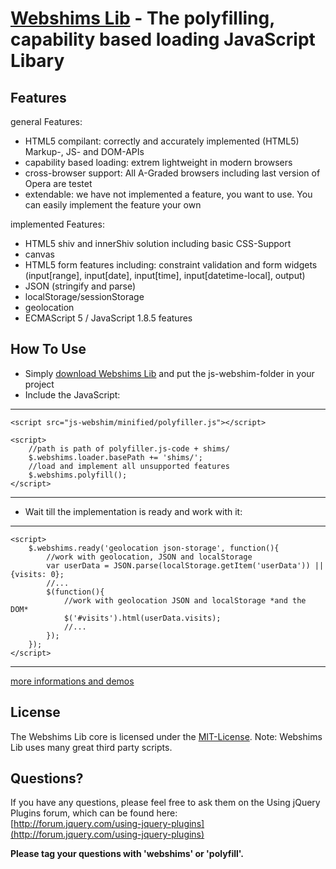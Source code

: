 [Webshims Lib](http://aFarkas.github.com/webshim/demos/index.html) - The polyfilling, capability based loading JavaScript Libary
================================

Features
------------------

general Features:

* HTML5 compilant: correctly and accurately implemented (HTML5) Markup-, JS- and DOM-APIs  
* capability based loading: extrem lightweight in modern browsers
* cross-browser support: All A-Graded browsers including last version of Opera are testet
* extendable: we have not implemented a feature, you want to use. You can easily implement the feature your own

implemented Features:

* HTML5 shiv and innerShiv solution including basic CSS-Support
* canvas
* HTML5 form features including: constraint validation and form widgets (input[range], input[date], input[time], input[datetime-local], output)
* JSON (stringify and parse)
* localStorage/sessionStorage
* geolocation
* ECMAScript 5 / JavaScript 1.8.5 features 


How To Use
------------------

* Simply [download Webshims Lib](https://github.com/aFarkas/webshim/downloads) and put the js-webshim-folder in your project
* Include the JavaScript:

---------------
	<script src="js-webshim/minified/polyfiller.js"></script> 

	<script> 
		//path is path of polyfiller.js-code + shims/ 
		$.webshims.loader.basePath += 'shims/'; 
		//load and implement all unsupported features 
		$.webshims.polyfill(); 
	</script>
---------------

* Wait till the implementation is ready and work with it:

--------------
	<script> 
		$.webshims.ready('geolocation json-storage', function(){ 
			//work with geolocation, JSON and localStorage 
			var userData = JSON.parse(localStorage.getItem('userData')) || {visits: 0};
			//...
			$(function(){
				//work with geolocation JSON and localStorage *and the DOM*
				$('#visits').html(userData.visits);
				//...
			});
		}); 
	</script>
--------------

[more informations and demos](http://aFarkas.github.com/webshim/demos/index.html)


License
---------------------------------------

The Webshims Lib core is licensed under the [MIT-License](http://aFarkas.github.com/webshim/MIT-LICENSE.txt). Note: Webshims Lib uses many great third party scripts.



Questions?
----------

If you have any questions, please feel free to ask them on the Using jQuery Plugins
forum, which can be found here:  
[http://forum.jquery.com/using-jquery-plugins](http://forum.jquery.com/using-jquery-plugins)

**Please tag your questions with 'webshims' or 'polyfill'.**
